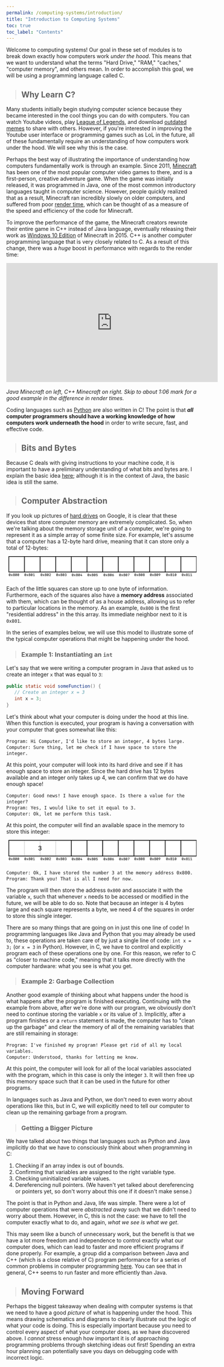 ```yaml
---
permalink: /computing-systems/introduction/
title: "Introduction to Computing Systems"
toc: true
toc_label: "Contents"
---
```


Welcome to computing systems! Our goal in these set of modules is to break down exactly how computers work _under the hood_. This means that we want to understand what the terms "Hard Drive," "RAM," "caches," "computer memory", and others mean. In order to accomplish this goal, we will be using a programming language called C.

> ## Why Learn C?

Many students initially begin studying computer science because they became interested in the cool things you can do with computers. You can watch Youtube videos, play [League of Legends](https://na.leagueoflegends.com/en-us/), and download [outdated memes](/java/stacks-and-queues/index.html#queues) to share with others. However, if you're interested in improving the Youtube user interface or programming games such as LoL in the future, all of these fundamentally require an understanding of how computers work under the hood. We will see why this is the case.

Perhaps the best way of illustrating the importance of understanding how computers fundamentally work is through an example. Since 2011, [Minecraft](https://www.minecraft.net/en-us/) has been one of the most popular computer video games to there, and is a first-person, creative adventure game. When the game was initially released, it was programmed in Java, one of the most common introductory languages taught in computer science. However, people quickly realized that as a result, Minecraft ran incredibly slowly on older computers, and suffered from poor [render time](https://en.wikipedia.org/wiki/Rendering_(computer_graphics)), which can be thought of as a measure of the speed and efficiency of the code for Minecraft.

To improve the performance of the game, the Minecraft creators rewrote their entire game in C++ instead of Java language, eventually releasing their work as [Windows 10 Edition](https://www.minecraft.net/en-us/store/minecraft-windows10/) of Minecraft in 2015. C++ is another computer programming language that is very closely related to C. As a result of this change, there was a _huge_ boost in performance with regards to the render time:

<iframe width="560" height="315" src="https://www.youtube.com/embed/rJQ9EptEi9I" frameborder="0" allow="accelerometer; autoplay; encrypted-media; gyroscope; picture-in-picture" allowfullscreen></iframe>

_Java Minecraft on left, C++ Minecraft on right. Skip to about 1:06 mark for a good example in the difference in render times._

Coding languages such as [Python](https://www.python.org/) are also written in C! The point is that **_all_ computer programmers should have a working knowledge of how computers work underneath the hood** in order to write secure, fast, and effective code.

> ## Bits and Bytes

Because C deals with giving instructions to your machine code, it is important to have a preliminary understanding of what bits and bytes are. I explain the basic idea [here](/java/variables-conditionals-and-loops/index.html#bytes); although it is in the context of Java, the basic idea is still the same.

> ## Computer Abstraction

If you look up pictures of [hard drives](https://www.google.com/search?q=hard+drive&hl=en&sxsrf=ALeKk017Gd3cFvvkn6scPOJyvzVIl9p1ww:1596677784129&source=lnms&tbm=isch&sa=X&ved=2ahUKEwj02ZKhuIXrAhVJ5awKHZpUBRcQ_AUoAnoECBcQBA&biw=1792&bih=982) on Google, it is clear that these devices that store computer memory are extremely complicated. So, when we're talking about the memory storage unit of a computer, we're going to represent it as a simple array of some finite size. For example, let's assume that a computer has a 12-byte hard drive, meaning that it can store only a total of 12-bytes:

![introduction-1](/assets/images/computer-systems/introduction-1.png)

Each of the little squares can store up to one byte of information. Furthermore, each of the squares also have a **memory address** associated with them, which can be thought of as a house address, allowing us to refer to particular locations in the memory. As an example, ```0x800``` is the first "residential address" in the this array. Its immediate neighbor next to it is ```0x801```. 

In the series of examples below, we will use this model to illustrate some of the typical computer operations that might be happening under the hood.

> ### Example 1: Instantiating an ```int```

Let's say that we were writing a computer program in Java that asked us to create an integer ```x``` that was equal to ```3```:

```java
public static void someFunction() {
   // Create an integer x = 3
   int x = 3;
}
```

Let's think about what your computer is doing under the hood at this line. When this function is executed, your program is having a conversation with your computer that goes somewhat like this:

```
Program: Hi Computer, I'd like to store an integer, 4 bytes large.
Computer: Sure thing, let me check if I have space to store the integer.
```

At this point, your computer will look into its hard drive and see if it has enough space to store an integer. Since the hard drive has 12 bytes available and an integer only takes up 4, we can confirm that we do have enough space!

```
Computer: Good news! I have enough space. Is there a value for the integer?
Program: Yes, I would like to set it equal to 3.
Computer: Ok, let me perform this task.
```

At this point, the computer will find an available space in the memory to store this integer:

![introduction-2](/assets/images/computer-systems/introduction-2.png)

```
Computer: Ok, I have stored the number 3 at the memory address 0x800.
Program: Thank you! That is all I need for now.
```

The program will then store the address ```0x800``` and associate it with the variable ```x```, such that whenever ```x``` needs to be accessed or modified in the future, we will be able to do so. Note that because an integer is 4 bytes large and each square represents a byte, we need 4 of the squares in order to store this single integer.

There are so many things that are going on in just this one line of code! In programming languages like Java and Python that you may already be used to, these operations are taken care of by just a single line of code: ```int x = 3;``` (or ```x = 3``` in Python). However, in C, we have to control and explicitly program each of these operations one by one. For this reason, we refer to C as "closer to machine code," meaning that it talks more directly with the computer hardware: what you see is what you get.

> ### Example 2: Garbage Collection

Another good example of thinking about what happens under the hood is what happens after the program is finished executing. Continuing with the example from above, after we're done with our program, we obviously don't need to continue storing the variable ```x``` or its value of ```3```. Implicitly, after a program finishes or a ```return``` statement is made, the computer has to "clean up the garbage" and clear the memory of all of the remaining variables that are still remaining in storage:

```
Program: I've finished my program! Please get rid of all my local variables.
Computer: Understood, thanks for letting me know.
```

At this point, the computer will look for all of the local variables associated with the program, which in this case is only the integer ```3```. It will then free up this memory space such that it can be used in the future for other programs. 

In languages such as Java and Python, we don't need to even worry about operations like this, but in C, we will explicitly need to tell our computer to clean up the remaining garbage from a program.

> ### Getting a Bigger Picture

We have talked about two things that languages such as Python and Java implicitly do that we have to consciously think about when programming in C:

  1. Checking if an array index is out of bounds.
  2. Confirming that variables are assigned to the right variable type.
  3. Checking uninitialized variable values.
  4. Dereferencing null pointers. (We haven't yet talked about dereferencing or pointers yet, so don't worry about this one if it doesn't make sense.)

The point is that in Python and Java, life was simple. There were a lot of computer operations that were _abstracted away_ such that we didn't need to worry about them. However, in C, this is not the case: we have to tell the computer exactly what to do, and again, _what we see is what we get_.

This may seem like a bunch of unnecessary work, but the benefit is that we have a lot more freedom and independence to control exactly what our computer does, which can lead to faster and more efficient programs if done properly. For example, a group did a comparison between Java and C++ (which is a close relative of C) program performance for a series of common problems in computer programming [here](https://benchmarksgame-team.pages.debian.net/benchmarksgame/fastest/java.html). You can see that in general, C++ seems to run faster and more efficiently than Java.

> ## Moving Forward

Perhaps the biggest takeaway when dealing with computer systems is that we need to have a good _picture_ of what is happening under the hood. This means drawing schematics and diagrams to clearly illustrate out the logic of what your code is doing. This is especially important because you need to control every aspect of what your computer does, as we have discovered above. I _cannot_ stress enough how important it is of approaching programming problems through sketching ideas out first! Spending an extra hour planning can potentially save you days on debugging code with incorrect logic. 
